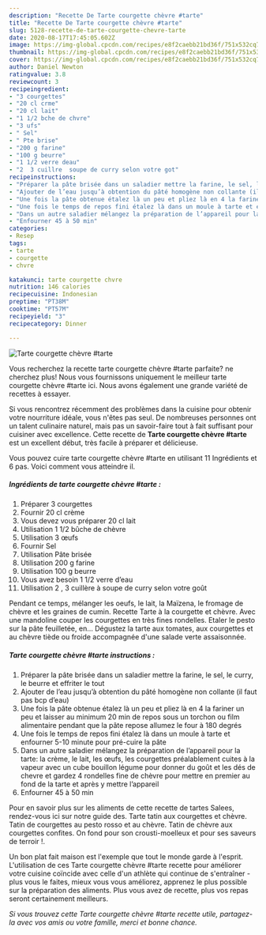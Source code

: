 ```yaml
---
description: "Recette De Tarte courgette chèvre #tarte"
title: "Recette De Tarte courgette chèvre #tarte"
slug: 5128-recette-de-tarte-courgette-chevre-tarte
date: 2020-08-17T17:45:05.602Z
image: https://img-global.cpcdn.com/recipes/e8f2caebb21bd36f/751x532cq70/tarte-courgette-chevre-tarte-photo-principale-de-la-recette.jpg
thumbnail: https://img-global.cpcdn.com/recipes/e8f2caebb21bd36f/751x532cq70/tarte-courgette-chevre-tarte-photo-principale-de-la-recette.jpg
cover: https://img-global.cpcdn.com/recipes/e8f2caebb21bd36f/751x532cq70/tarte-courgette-chevre-tarte-photo-principale-de-la-recette.jpg
author: Daniel Newton
ratingvalue: 3.8
reviewcount: 3
recipeingredient:
- "3 courgettes"
- "20 cl crme"
- "20 cl lait"
- "1 1/2 bche de chvre"
- "3 ufs"
- " Sel"
- " Pte brise"
- "200 g farine"
- "100 g beurre"
- "1 1/2 verre deau"
- "2  3 cuillre  soupe de curry selon votre got"
recipeinstructions:
- "Préparer la pâte brisée dans un saladier mettre la farine, le sel, le curry, le beurre et effriter le tout"
- "Ajouter de l’eau jusqu’à obtention du pâté homogène non collante (il faut pas bcp d’eau)"
- "Une fois la pâte obtenue étalez là un peu et pliez là en 4 la fariner un peu et laisser au minimum 20 min de repos sous un torchon ou film alimentaire pendant que la pâte repose allumez le four à 180 degrés"
- "Une fois le temps de repos fini étalez là dans un moule à tarte et enfourner 5-10 minute pour pré-cuire la pâte"
- "Dans un autre saladier mélangez la préparation de l’appareil pour la tarte: la crème, le lait, les œufs, les courgettes préalablement cuites à la vapeur avec un cube bouillon légume pour donner du goût et les dés de chevre et gardez 4 rondelles fine de chèvre pour mettre en premier au fond de la tarte et après y mettre l’appareil"
- "Enfourner 45 à 50 min"
categories:
- Resep
tags:
- tarte
- courgette
- chvre

katakunci: tarte courgette chvre 
nutrition: 146 calories
recipecuisine: Indonesian
preptime: "PT38M"
cooktime: "PT57M"
recipeyield: "3"
recipecategory: Dinner

---
```



![Tarte courgette chèvre #tarte](https://img-global.cpcdn.com/recipes/e8f2caebb21bd36f/751x532cq70/tarte-courgette-chevre-tarte-photo-principale-de-la-recette.jpg)

Vous recherchez la recette tarte courgette chèvre #tarte parfaite? ne cherchez plus! Nous vous fournissons uniquement le meilleur tarte courgette chèvre #tarte ici. Nous avons également une grande variété de recettes à essayer.

Si vous rencontrez récemment des problèmes dans la cuisine pour obtenir votre nourriture idéale, vous n'êtes pas seul. De nombreuses personnes ont un talent culinaire naturel, mais pas un savoir-faire tout à fait suffisant pour cuisiner avec excellence. Cette recette de <strong> Tarte courgette chèvre #tarte </strong> est un excellent début, très facile à préparer et délicieuse.

<!--inarticleads1-->

Vous pouvez cuire tarte courgette chèvre #tarte en utilisant 11 Ingrédients et 6 pas. Voici comment vous atteindre il.

##### Ingrédients de tarte courgette chèvre #tarte :

1. Préparer 3 courgettes
1. Fournir 20 cl crème
1. Vous devez vous préparer 20 cl lait
1. Utilisation 1 1/2 bûche de chèvre
1. Utilisation 3 œufs
1. Fournir  Sel
1. Utilisation  Pâte brisée
1. Utilisation 200 g farine
1. Utilisation 100 g beurre
1. Vous avez besoin 1 1/2 verre d’eau
1. Utilisation 2 , 3 cuillère à soupe de curry selon votre goût


Pendant ce temps, mélanger les oeufs, le lait, la Maïzena, le fromage de chèvre et les graines de cumin. Recette Tarte à la courgette et chèvre. Avec une mandoline couper les courgettes en très fines rondelles. Etaler le pesto sur la pâte feuilletée, en… Dégustez la tarte aux tomates, aux courgettes et au chèvre tiède ou froide accompagnée d&#39;une salade verte assaisonnée. 

<!--inarticleads2-->

##### Tarte courgette chèvre #tarte instructions :

1. Préparer la pâte brisée dans un saladier mettre la farine, le sel, le curry, le beurre et effriter le tout
1. Ajouter de l’eau jusqu’à obtention du pâté homogène non collante (il faut pas bcp d’eau)
1. Une fois la pâte obtenue étalez là un peu et pliez là en 4 la fariner un peu et laisser au minimum 20 min de repos sous un torchon ou film alimentaire pendant que la pâte repose allumez le four à 180 degrés
1. Une fois le temps de repos fini étalez là dans un moule à tarte et enfourner 5-10 minute pour pré-cuire la pâte
1. Dans un autre saladier mélangez la préparation de l’appareil pour la tarte: la crème, le lait, les œufs, les courgettes préalablement cuites à la vapeur avec un cube bouillon légume pour donner du goût et les dés de chevre et gardez 4 rondelles fine de chèvre pour mettre en premier au fond de la tarte et après y mettre l’appareil
1. Enfourner 45 à 50 min


Pour en savoir plus sur les aliments de cette recette de tartes Salees, rendez-vous ici sur notre guide des. Tarte tatin aux courgettes et chèvre. Tatin de courgettes au pesto rosso et au chèvre. Tatin de chèvre aux courgettes confites. On fond pour son crousti-moelleux et pour ses saveurs de terroir !. 

<!--inarticleads1-->

<p>
Un bon plat fait maison est l'exemple que tout le monde garde à l'esprit. L'utilisation de ces Tarte courgette chèvre #tarte recette pour améliorer votre cuisine coïncide avec celle d'un athlète qui continue de s'entraîner - plus vous le faites, mieux vous vous améliorez, apprenez le plus possible sur la préparation des aliments. Plus vous avez de recette, plus vos repas seront certainement meilleurs.
</p>

<p>
<i>Si vous trouvez cette Tarte courgette chèvre #tarte recette utile, partagez-la avec vos amis ou votre famille, merci et bonne chance.</i>
</p>
